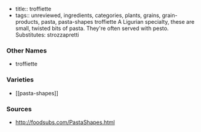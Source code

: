 - title:: troffiette
- tags:: unreviewed, ingredients, categories, plants, grains, grain-products, pasta, pasta-shapes
troffiette A Ligurian specialty, these are small, twisted bits of pasta. They're often served with pesto. Substitutes: strozzapretti

### Other Names

* troffiette

### Varieties

* [[pasta-shapes]]

### Sources
* http://foodsubs.com/PastaShapes.html
